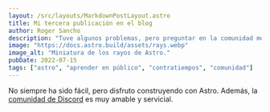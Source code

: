 ```yaml
---
layout: /src/layouts/MarkdownPostLayout.astro
title: Mi tercera publicación en el blog
author: Roger Sancho
description: "Tuve algunos problemas, pero preguntar en la comunidad me ayudó mucho."
image: "https://docs.astro.build/assets/rays.webp"
image_alt: "Miniatura de los rayos de Astro."
pubDate: 2022-07-15
tags: ["astro", "aprender en público", "contratiempos", "comunidad"]
---
```

No siempre ha sido fácil, pero disfruto construyendo con Astro. Además, la [comunidad de Discord](https://astro.build/chat) es muy amable y servicial.